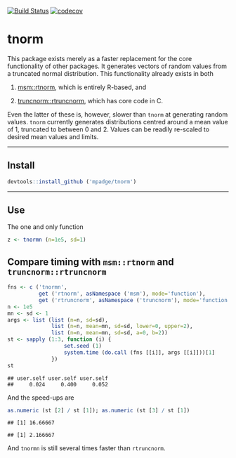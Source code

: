 [![Build Status](https://travis-ci.org/mpadge/tnorm?branch=master)](https://travis-ci.org/mpadge/tnorm) [![codecov](https://codecov.io/gh/mpadge/tnorm/branch/master/graph/badge.svg)](https://codecov.io/gh/mpadge/tnorm)

tnorm
=====

This package exists merely as a faster replacement for the core functionality of other packages. It generates vectors of random values from a truncated normal distribution. This functionality already exists in both

1.  [msm::rtnorm](https://cran.r-project.org/package=msm), which is entirely R-based, and

2.  [truncnorm::rtruncnorm](https://cran.r-project.org/package=truncnorm), which has core code in C.

Even the latter of these is, however, slower than `tnorm` at generating random values. `tnorm` currently generates distributions centred around a mean value of 1, truncated to between 0 and 2. Values can be readily re-scaled to desired mean values and limits.

------------------------------------------------------------------------

Install
-------

``` r
devtools::install_github ('mpadge/tnorm')
```

------------------------------------------------------------------------

Use
---

The one and only function

``` r
z <- tnormn (n=1e5, sd=1)
```

Compare timing with `msm::rtnorm` and `truncnorm::rtruncnorm`
-------------------------------------------------------------

``` r
fns <- c ('tnormn', 
          get ('rtnorm', asNamespace ('msm'), mode='function'),
          get ('rtruncnorm', asNamespace ('truncnorm'), mode='function'))
n <- 1e5
mn <- sd <- 1
args <- list (list (n=n, sd=sd), 
              list (n=n, mean=mn, sd=sd, lower=0, upper=2),
              list (n=n, mean=mn, sd=sd, a=0, b=2))
st <- sapply (1:3, function (i) {
                  set.seed (1)
                  system.time (do.call (fns [[i]], args [[i]]))[1]
              })
st
```

    ## user.self user.self user.self 
    ##     0.024     0.400     0.052

And the speed-ups are

``` r
as.numeric (st [2] / st [1]); as.numeric (st [3] / st [1])
```

    ## [1] 16.66667

    ## [1] 2.166667

And `tnormn` is still several times faster than `rtruncnorm`.
